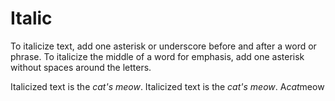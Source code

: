 #  Italic

To italicize text, add one asterisk or underscore before and after a word or phrase. To italicize the middle of a word for emphasis, add one asterisk without spaces around the letters.

Italicized text is the *cat's meow*.
Italicized text is the _cat's meow_.
A*cat*meow
